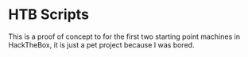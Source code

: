 # HTB Scripts
 
This is a proof of concept to for the first two starting point machines in HackTheBox, it is just a pet project because I was bored. 